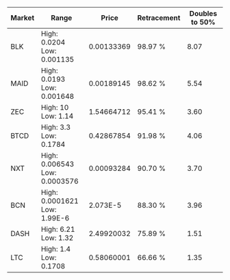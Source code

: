 | Market | Range | Price| Retracement | Doubles to 50% |
| --- | --- | --- | --- | --- |
| BLK | High: 0.0204<br />Low: 0.001135 | 0.00133369 | 98.97 % | 8.07 |
| MAID | High: 0.0193<br />Low: 0.001648 | 0.00189145 | 98.62 % | 5.54 |
| ZEC | High: 10<br />Low: 1.14 | 1.54664712 | 95.41 % | 3.60 |
| BTCD | High: 3.3<br />Low: 0.1784 | 0.42867854 | 91.98 % | 4.06 |
| NXT | High: 0.006543<br />Low: 0.0003576 | 0.00093284 | 90.70 % | 3.70 |
| BCN | High: 0.0001621<br />Low: 1.99E-6 | 2.073E-5 | 88.30 % | 3.96 |
| DASH | High: 6.21<br />Low: 1.32 | 2.49920032 | 75.89 % | 1.51 |
| LTC | High: 1.4<br />Low: 0.1708 | 0.58060001 | 66.66 % | 1.35 |
